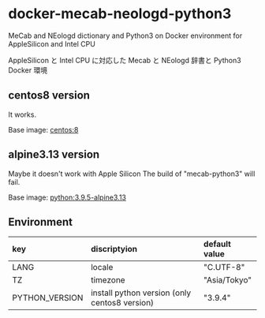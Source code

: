 # docker-mecab-neologd-python3

MeCab and NEologd dictionary and Python3 on Docker environment for AppleSilicon and Intel CPU

AppleSilicon と Intel CPU に対応した Mecab と NEologd 辞書と Python3 Docker 環境


## centos8 version

It works.

Base image: [centos:8](https://hub.docker.com/_/centos)


## alpine3.13 version

Maybe it doesn't work with Apple Silicon
The build of "mecab-python3" will fail.

Base image: [python:3.9.5-alpine3.13](https://hub.docker.com/_/python)


## Environment

| key | discriptyion | default value |
| :-- | :-- | :-- |
| LANG | locale | "C.UTF-8" |
| TZ | timezone | "Asia/Tokyo" |
| PYTHON_VERSION | install python version (only centos8 version) | "3.9.4" |


